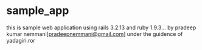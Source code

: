 # sample_app
 this is sample web application using rails 3.2.13 and ruby 1.9.3...
 by pradeep kumar nemmani[pradeepnemmani@gmail.com]
 under the guidence of yadagiri.ror